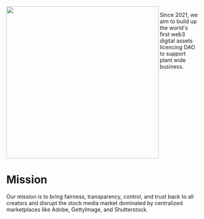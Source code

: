 <img align="left" src="https://user-images.githubusercontent.com/110185034/189905708-8f9887da-f126-4f46-9935-b9c4ac6d026b.png" width="400">


Since 2021, we aim to build up the world's first web3 digital assets licencing DAO to support plant wide business.
<br clear="left"/>


# Mission
Our mission is to bring fairness, transparency, control, and trust back to all creators and disrupt the stock media market dominated by centralized marketplaces like Adobe, GettyImage, and Shutterstock.
